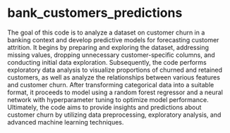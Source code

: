 # bank_customers_predictions
The goal of this code is to analyze a dataset on customer churn in a banking context and develop predictive models for forecasting customer attrition. It begins by preparing and exploring the dataset, addressing missing values, dropping unnecessary customer-specific columns, and conducting initial data exploration. Subsequently, the code performs exploratory data analysis to visualize proportions of churned and retained customers, as well as analyze the relationships between various features and customer churn. After transforming categorical data into a suitable format, it proceeds to model using a random forest regressor and a neural network with hyperparameter tuning to optimize model performance. Ultimately, the code aims to provide insights and predictions about customer churn by utilizing data preprocessing, exploratory analysis, and advanced machine learning techniques.
